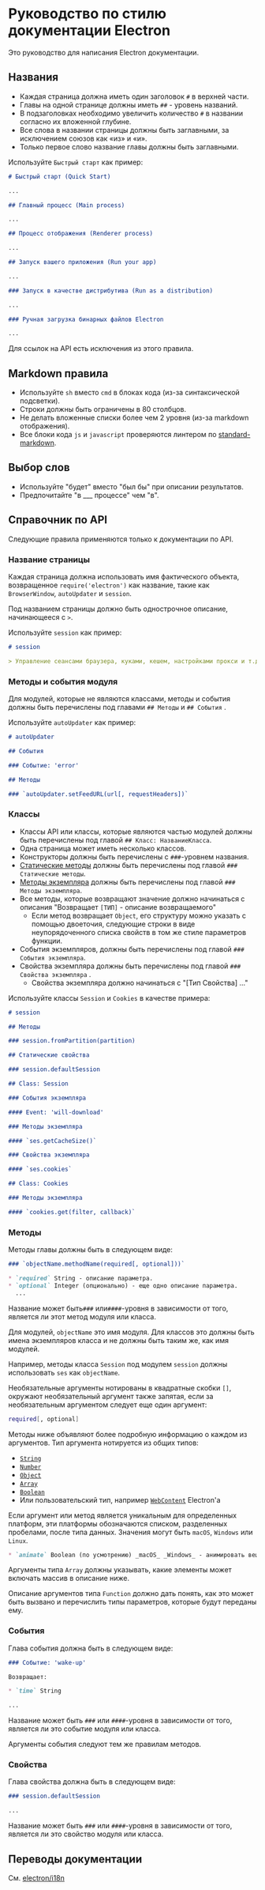# Руководство по стилю документации Electron

Это руководство для написания Electron документации.

## Названия

* Каждая страница должна иметь один заголовок `#` в верхней части.
* Главы на одной странице должны иметь `##` - уровень названий.
* В подзаголовках необходимо увеличить количество `#` в названии согласно их вложенной глубине.
* Все слова в названии страницы должны быть заглавными, за исключением союзов как «из» и «и».
* Только первое слово название главы должны быть заглавными.

Используйте `Быстрый старт` как пример:

```markdown
# Быстрый старт (Quick Start)

... 

## Главный процесс (Main process)

... 

## Процесс отображения (Renderer process)

... 

## Запуск вашего приложения (Run your app)

... 

### Запуск в качестве дистрибутива (Run as a distribution)

... 

### Ручная загрузка бинарных файлов Electron

...
```

Для ссылок на API есть исключения из этого правила.

## Markdown правила

* Используйте `sh` вместо `cmd` в блоках кода (из-за синтаксической подсветки).
* Строки должны быть ограничены в 80 столбцов.
* Не делать вложенные списки более чем 2 уровня (из-за markdown отображения).
* Все блоки кода `js` и `javascript` проверяются линтером по [standard-markdown](http://npm.im/standard-markdown).

## Выбор слов

* Используйте "будет" вместо "был бы" при описании результатов.
* Предпочитайте "в ___ процессе" чем "в".

## Справочник по API

Следующие правила применяются только к документации по API.

### Название страницы

Каждая страница должна использовать имя фактического объекта, возвращенное `require('electron')` как название, такие как `BrowserWindow`, `autoUpdater` и `session`.

Под названием страницы должно быть однострочное описание, начинающееся с `>`.

Используйте `session` как пример:

```markdown
# session

> Управление сеансами браузера, куками, кешем, настройками прокси и т.д.
```

### Методы и события модуля

Для модулей, которые не являются классами, методы и события должны быть перечислены под главами `## Методы` и `## События` .

Используйте `autoUpdater` как пример:

```markdown
# autoUpdater

## События 

### Событие: 'error' 

## Методы 

### `autoUpdater.setFeedURL(url[, requestHeaders])`
```

### Классы

* Классы API или классы, которые являются частью модулей должны быть перечислены под главой `## Класс: НазваниеКласса`.
* Одна страница может иметь несколько классов.
* Конструкторы должны быть перечислены с `###`-уровнем названия.
* [Статические методы](https://developer.mozilla.org/en-US/docs/Web/JavaScript/Reference/Classes/static) должны быть перечислены под главой `### Статические методы`.
* [Методы экземпляра](https://developer.mozilla.org/en-US/docs/Web/JavaScript/Reference/Classes#Prototype_methods) должны быть перечислены под главой `### Методы экземпляра`.
* Все методы, которые возвращают значение должно начинаться с описания "Возвращает `[ТИП]` - описание возвращаемого" 
  * Если метод возвращает `Object`, его структуру можно указать с помощью двоеточия, следующие строки в виде неупорядоченного списка свойств в том же стиле параметров функции.
* События экземпляров, должны быть перечислены под главой `### События экземпляра`.
* Свойства экземпляра должны быть перечислены под главой `### Свойства экземпляра` . 
  * Свойства экземпляра должно начинаться с "[Тип Свойства] ..."

Используйте классы `Session` и `Cookies` в качестве примера:

```markdown
# session

## Методы

### session.fromPartition(partition)

## Статические свойства

### session.defaultSession

## Class: Session

### События экземпляра

#### Event: 'will-download'

### Методы экземпляра

#### `ses.getCacheSize()`

### Свойства экземпляра

#### `ses.cookies`

## Class: Cookies

### Методы экземпляра

#### `cookies.get(filter, callback)`
```

### Методы

Методы главы должны быть в следующем виде:

```markdown
### `objectName.methodName(required[, optional]))`

* `required` String - описание параметра. 
* `optional` Integer (опционально) - еще одно описание параметра.
  ...
```

Название может быть`###` или`####`-уровня в зависимости от того, является ли этот метод модуля или класса.

Для модулей, `objectName` это имя модуля. Для классов это должны быть имена экземпляров класса и не должны быть таким же, как имя модулей.

Например, методы класса `Session` под модулем `session` должны использовать `ses` как `objectName`.

Необязательные аргументы нотированы в квадратные скобки `[]`, окружают необязательный аргумент также запятая, если за необязательным аргументом следует еще один аргумент:

```sh
required[, optional]
```

Методы ниже объявляют более подробную информацию о каждом из аргументов. Тип аргумента нотируется из общих типов:

* [`String`](https://developer.mozilla.org/en-US/docs/Web/JavaScript/Reference/Global_Objects/String)
* [`Number`](https://developer.mozilla.org/en-US/docs/Web/JavaScript/Reference/Global_Objects/Number)
* [`Object`](https://developer.mozilla.org/en-US/docs/Web/JavaScript/Reference/Global_Objects/Object)
* [`Array`](https://developer.mozilla.org/en-US/docs/Web/JavaScript/Reference/Global_Objects/Array)
* [`Boolean`](https://developer.mozilla.org/en-US/docs/Web/JavaScript/Reference/Global_Objects/Boolean)
* Или пользовательский тип, например [`WebContent`](api/web-contents.md) Electron'а

Если аргумент или метод является уникальным для определенных платформ, эти платформы обозначаются списком, разделенных пробелами, после типа данных. Значения могут быть `macOS`, `Windows` или `Linux`.

```markdown
* `animate` Boolean (по усмотрению) _macOS_ _Windows_ - анимировать вещь.
```

Аргументы типа `Array` должны указывать, какие элементы может включать массив в описание ниже.

Описание аргументов типа `Function` должно дать понять, как это может быть вызвано и перечислить типы параметров, которые будут переданы ему.

### События

Глава события должна быть в следующем виде:

```markdown
### Событие: 'wake-up'

Возвращает:

* `time` String

...
```

Название может быть `###` или `####`-уровня в зависимости от того, является ли это событие модуля или класса.

Аргументы события следуют тем же правилам методов.

### Свойства

Глава свойства должна быть в следующем виде:

```markdown
### session.defaultSession

...
```

Название может быть `###` или `####`-уровня в зависимости от того, является ли это свойство модуля или класса.

## Переводы документации

См. [electron/i18n](https://github.com/electron/i18n#readme)